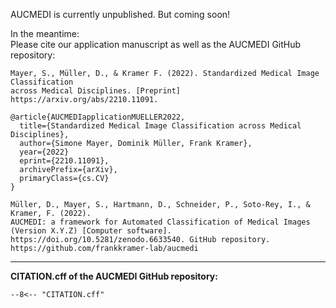 AUCMEDI is currently unpublished. But coming soon!

In the meantime:  
Please cite our application manuscript as well as the AUCMEDI GitHub repository:

```
Mayer, S., Müller, D., & Kramer F. (2022). Standardized Medical Image Classification
across Medical Disciplines. [Preprint] https://arxiv.org/abs/2210.11091.

@article{AUCMEDIapplicationMUELLER2022,
  title={Standardized Medical Image Classification across Medical Disciplines},
  author={Simone Mayer, Dominik Müller, Frank Kramer},
  year={2022}
  eprint={2210.11091},
  archivePrefix={arXiv},
  primaryClass={cs.CV}
}
```

```
Müller, D., Mayer, S., Hartmann, D., Schneider, P., Soto-Rey, I., & Kramer, F. (2022).
AUCMEDI: a framework for Automated Classification of Medical Images (Version X.Y.Z) [Computer software].
https://doi.org/10.5281/zenodo.6633540. GitHub repository. https://github.com/frankkramer-lab/aucmedi
```


--------------------------------------------------------------------------------

**CITATION.cff of the AUCMEDI GitHub repository:**

```
--8<-- "CITATION.cff"
```
